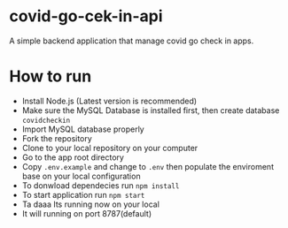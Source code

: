 # covid-go-cek-in-api
A simple backend application that manage covid go check in apps.

# How to run
- Install Node.js (Latest version is recommended)
- Make sure the MySQL Database is installed first, then create database `covidcheckin`
- Import MySQL database properly
- Fork the repository
- Clone to your local repository on your computer
- Go to the app root directory
- Copy `.env.example` and change to `.env` then populate the enviroment base on your local configuration
- To donwload dependecies run `npm install`
- To start application run `npm start`
- Ta daaa Its running now on your local
- It will running on port 8787(default)